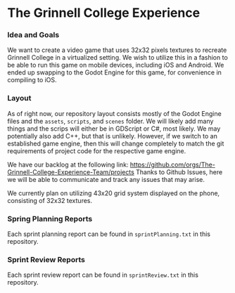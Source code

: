 # The Grinnell College Experience

### Idea and Goals
We want to create a video game that uses 32x32 pixels textures to recreate Grinnell College in a virtualized setting. We wish to utilize this in a fashion to be able to run this game on mobile devices, including iOS and Android. We ended up swapping to the Godot Engine for this game, for convenience in compiling to iOS.

### Layout
As of right now, our repository layout consists mostly of the Godot Engine files and the `assets`, `scripts`, and `scenes` folder. We will likely add many things and the scrips will either be in GDScript or C#, most likely. We may potentially also add C++, but that is unlikely. However, if we switch to an established game engine, then this will change completely to match the git requirements of project code for the respective game engine.

We have our backlog at the following link: https://github.com/orgs/The-Grinnell-College-Experience-Team/projects
Thanks to Github Issues, here we will be able to communicate and track any issues that may arise.

We currently plan on utilizing 43x20 grid system displayed on the phone, consisting of 32x32 textures.

### Spring Planning Reports
Each sprint planning report can be found in `sprintPlanning.txt` in this repository.

### Sprint Review Reports
Each sprint review report can be found in `sprintReview.txt` in this repository.
